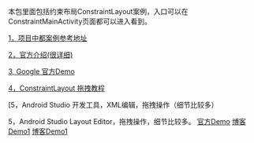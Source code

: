 本包里面包括约束布局ConstraintLayout案例，入口可以在ConstraintMainActivity页面都可以进入看到。

[1，项目中都案例参考地址](https://www.jianshu.com/p/17ec9bd6ca8a)

[2，官方介绍(很详细)](https://developer.android.com/training/constraint-layout/index.html#constrain-chain)

[3, Google 官方Demo](https://github.com/googlecodelabs/constraint-layout)

[4，ConstraintLayout 拖拽教程](https://blog.csdn.net/guolin_blog/article/details/53122387)

[5，Android Studio 开发工具，XML编辑，拖拽操作（细节比较多）

5，Android Studio Layout Editor，拖拽操作，细节比较多。
    [官方Demo](https://codelabs.developers.google.com/codelabs/constraint-layout/#0)
    [博客Demo1](https://www.jianshu.com/p/6c9950d1789b)
    [博客Demo1](https://www.niwoxuexi.com/blog/android00/article/268.html)




